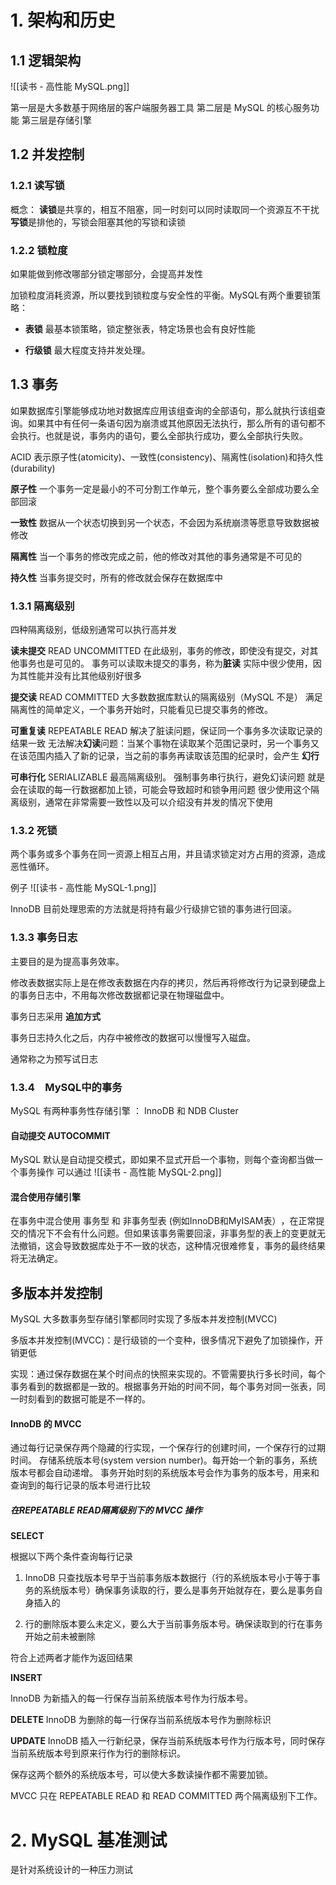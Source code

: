 # 1. 架构和历史
## 1.1 逻辑架构
![[读书 - 高性能 MySQL.png]]

第一层是大多数基于网络层的客户端服务器工具
第二层是 MySQL 的核心服务功能
第三层是存储引擎

## 1.2 并发控制
### 1.2.1 读写锁

概念：
**读锁**是共享的，相互不阻塞，同一时刻可以同时读取同一个资源互不干扰
**写锁**是排他的，写锁会阻塞其他的写锁和读锁

### 1.2.2 锁粒度

如果能做到修改哪部分锁定哪部分，会提高并发性

加锁粒度消耗资源，所以要找到锁粒度与安全性的平衡。MySQL有两个重要锁策略：

- **表锁**
最基本锁策略，锁定整张表，特定场景也会有良好性能

- **行级锁**
最大程度支持并发处理。

## 1.3 事务

如果数据库引擎能够成功地对数据库应用该组查询的全部语句，那么就执行该组查询。如果其中有任何一条语句因为崩溃或其他原因无法执行，那么所有的语句都不会执行。也就是说，事务内的语句，要么全部执行成功，要么全部执行失败。

ACID 表示原子性(atomicity)、一致性(consistency)、隔离性(isolation)和持久性(durability)

**原子性**
一个事务一定是最小的不可分割工作单元，整个事务要么全部成功要么全部回滚

**一致性**
数据从一个状态切换到另一个状态，不会因为系统崩溃等愿意导致数据被修改

**隔离性**
当一个事务的修改完成之前，他的修改对其他的事务通常是不可见的

**持久性**
当事务提交时，所有的修改就会保存在数据库中

### 1.3.1 隔离级别

四种隔离级别，低级别通常可以执行高并发

**读未提交** READ UNCOMMITTED
在此级别，事务的修改，即使没有提交，对其他事务也是可见的。
事务可以读取未提交的事务，称为**脏读**
实际中很少使用，因为其性能并没有比其他级别好很多

**提交读** READ COMMITTED 
大多数数据库默认的隔离级别（MySQL 不是）
满足隔离性的简单定义，一个事务开始时，只能看见已提交事务的修改。

**可重复读** REPEATABLE READ 
解决了脏读问题，保证同一个事务多次读取记录的结果一致
无法解决**幻读**问题：当某个事物在读取某个范围记录时，另一个事务又在该范围内插入了新的记录，当之前的事务再读取该范围的纪录时，会产生 **幻行**

**可串行化** SERIALIZABLE
最高隔离级别。
强制事务串行执行，避免幻读问题
就是会在读取的每一行数据都加上锁，可能会导致超时和锁争用问题
很少使用这个隔离级别，通常在非常需要一致性以及可以介绍没有并发的情况下使用

### 1.3.2 死锁

两个事务或多个事务在同一资源上相互占用，并且请求锁定对方占用的资源，造成恶性循环。

例子
![[读书 - 高性能 MySQL-1.png]]

InnoDB 目前处理思索的方法就是将持有最少行级排它锁的事务进行回滚。

### 1.3.3 事务日志

主要目的是为提高事务效率。

修改表数据实际上是在修改表数据在内存的拷贝，然后再将修改行为记录到硬盘上的事务日志中，不用每次修改数据都记录在物理磁盘中。

事务日志采用 **追加方式** 

事务日志持久化之后，内存中被修改的数据可以慢慢写入磁盘。

通常称之为预写试日志

### 1.3.4　MySQL中的事务

MySQL 有两种事务性存储引擎 ： InnoDB 和 NDB Cluster

#### **自动提交** AUTOCOMMIT
MySQL 默认是自动提交模式，即如果不显式开启一个事物，则每个查询都当做一个事务操作
可以通过 
![[读书 - 高性能 MySQL-2.png]]

#### **混合使用存储引擎**
在事务中混合使用 事务型 和 非事务型表 (例如InnoDB和MyISAM表）​，在正常提交的情况下不会有什么问题。但如果该事务需要回滚，非事务型的表上的变更就无法撤销，这会导致数据库处于不一致的状态，这种情况很难修复，事务的最终结果将无法确定。

## 多版本并发控制

MySQL 大多数事务型存储引擎都同时实现了多版本并发控制(MVCC)

多版本并发控制(MVCC)：是行级锁的一个变种，很多情况下避免了加锁操作，开销更低

实现：通过保存数据在某个时间点的快照来实现的。不管需要执行多长时间，每个事务看到的数据都是一致的。根据事务开始的时间不同，每个事务对同一张表，同一时刻看到的数据可能是不一样的。

#### InnoDB 的 MVCC
通过每行记录保存两个隐藏的行实现，一个保存行的创建时间，一个保存行的过期时间。
存储系统版本号(system version number)。每开始一个新的事务，系统版本号都会自动递增。
事务开始时刻的系统版本号会作为事务的版本号，用来和查询到的每行记录的版本号进行比较

##### 在REPEATABLE READ隔离级别下的 MVCC 操作

**SELECT**

根据以下两个条件查询每行记录

1. InnoDB 只查找版本号早于当前事务版本数据行（行的系统版本号小于等于事务的系统版本号）确保事务读取的行，要么是事务开始就存在，要么是事务自身插入的

2. 行的删除版本要么未定义，要么大于当前事务版本号。确保读取到的行在事务开始之前未被删除

符合上述两者才能作为返回结果

**INSERT**

InnoDB 为新插入的每一行保存当前系统版本号作为行版本号。

**DELETE**
InnoDB 为删除的每一行保存当前系统版本号作为删除标识

**UPDATE**
InnoDB 插入一行新纪录，保存当前系统版本号作为行版本号，同时保存当前系统版本号到原来行作为行的删除标识。

保存这两个额外的系统版本号，可以使大多数读操作都不需要加锁。

MVCC 只在 REPEATABLE READ 和 READ COMMITTED 两个隔离级别下工作。


# 2. MySQL 基准测试

是针对系统设计的一种压力测试